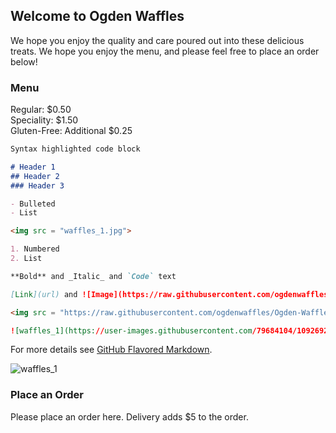 ## Welcome to Ogden Waffles

We hope you enjoy the quality and care poured out into these delicious treats. We hope you enjoy the menu, and please feel free to place an order below!

### Menu

Regular: $0.50
<br>
Speciality: $1.50
<br>
Gluten-Free: Additional $0.25

```markdown
Syntax highlighted code block

# Header 1
## Header 2
### Header 3

- Bulleted
- List

<img src = "waffles_1.jpg">

1. Numbered
2. List

**Bold** and _Italic_ and `Code` text

[Link](url) and ![Image](https://raw.githubusercontent.com/ogdenwaffles/Ogden-Waffles/main/waffles_1.jpg)

<img src = "https://raw.githubusercontent.com/ogdenwaffles/Ogden-Waffles/main/waffles_1.jpg")

![waffles_1](https://user-images.githubusercontent.com/79684104/109269201-27d86100-77da-11eb-888d-3b88209ad945.jpg)

```

For more details see [GitHub Flavored Markdown](https://guides.github.com/features/mastering-markdown/).

![waffles_1](https://user-images.githubusercontent.com/79684104/109269201-27d86100-77da-11eb-888d-3b88209ad945.jpg)


### Place an Order

Please place an order here. Delivery adds $5 to the order. 
